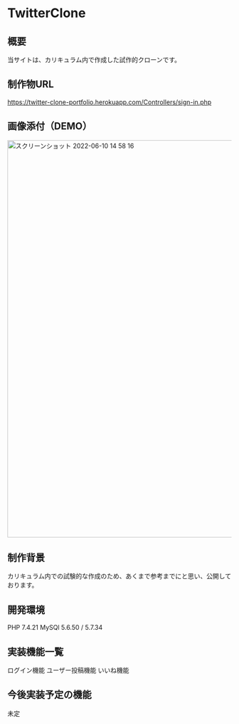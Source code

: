 # TwitterClone

## 概要 
当サイトは、カリキュラム内で作成した試作的クローンです。

## 制作物URL 
https://twitter-clone-portfolio.herokuapp.com/Controllers/sign-in.php

## 画像添付（DEMO）
<img width="890" alt="スクリーンショット 2022-06-10 14 58 16" src="https://user-images.githubusercontent.com/97378465/173000328-dd09aaeb-6b06-47ab-87d4-eca6db9810cb.png">

## 制作背景 
カリキュラム内での試験的な作成のため、あくまで参考までにと思い、公開しております。

## 開発環境
PHP 7.4.21  MySQl 5.6.50 / 5.7.34

## 実装機能一覧
ログイン機能  ユーザー投稿機能  いいね機能

## 今後実装予定の機能 
未定